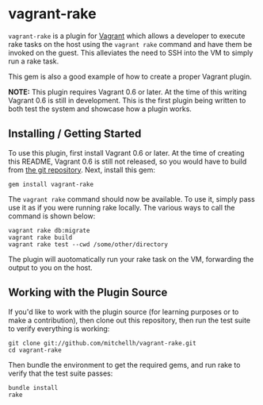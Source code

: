 # vagrant-rake

`vagrant-rake` is a plugin for [Vagrant](http://vagrantup.com) which allows
a developer to execute rake tasks on the host using the `vagrant rake` command
and have them be invoked on the guest. This alleviates the need to SSH into
the VM to simply run a rake task.

This gem is also a good example of how to create a proper Vagrant plugin.

**NOTE:** This plugin requires Vagrant 0.6 or later. At the time of this writing
Vagrant 0.6 is still in development. This is the first plugin being written to
both test the system and showcase how a plugin works.

## Installing / Getting Started

To use this plugin, first install Vagrant 0.6 or later. At the time of
creating this README, Vagrant 0.6 is still not released, so you would have
to build from [the git repository](http://github.com/mitchellh/vagrant).
Next, install this gem:

    gem install vagrant-rake

The `vagrant rake` command should now be available. To use it, simply
pass use it as if you were running rake locally. The various ways to
call the command is shown below:

    vagrant rake db:migrate
    vagrant rake build
    vagrant rake test --cwd /some/other/directory

The plugin will auotomatically run your rake task on the VM, forwarding
the output to you on the host.

## Working with the Plugin Source

If you'd like to work with the plugin source (for learning purposes or
to make a contribution), then clone out this repository, then run the
test suite to verify everything is working:

    git clone git://github.com/mitchellh/vagrant-rake.git
    cd vagrant-rake

Then bundle the environment to get the required gems, and run rake to
verify that the test suite passes:

    bundle install
    rake

